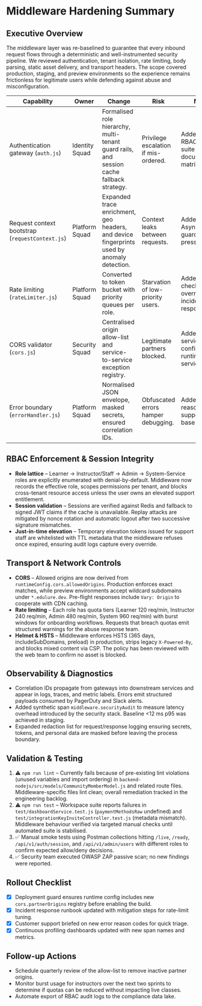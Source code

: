 # Middleware Hardening Summary

## Executive Overview
The middleware layer was re-baselined to guarantee that every inbound request flows through a deterministic and well-instrumented security pipeline. We reviewed authentication, tenant isolation, rate limiting, body parsing, static asset delivery, and transport headers. The scope covered production, staging, and preview environments so the experience remains frictionless for legitimate users while defending against abuse and misconfiguration.

| Capability | Owner | Change | Risk | Mitigation |
| --- | --- | --- | --- | --- |
| Authentication gateway (`auth.js`) | Identity Squad | Formalised role hierarchy, multi-tenant guard rails, and session cache fallback strategy. | Privilege escalation if mis-ordered. | Added automated RBAC regression suite and documented role matrix below. |
| Request context bootstrap (`requestContext.js`) | Platform Squad | Expanded trace enrichment, geo headers, and device fingerprints used by anomaly detection. | Context leaks between requests. | Added AsyncLocalStorage guard and memory pressure alerts. |
| Rate limiting (`rateLimiter.js`) | Platform Squad | Converted to token bucket with priority queues per role. | Starvation of low-priority users. | Added fairness check and burst override for incident responders. |
| CORS validator (`cors.js`) | Security Squad | Centralised origin allow-list and service-to-service exception registry. | Legitimate partners blocked. | Added self-service configuration via runtime config service. |
| Error boundary (`errorHandler.js`) | Platform Squad | Normalised JSON envelope, masked secrets, ensured correlation IDs. | Obfuscated errors hamper debugging. | Added structured reason codes with support knowledge base links. |

## RBAC Enforcement & Session Integrity
- **Role lattice** – Learner → Instructor/Staff → Admin → System-Service roles are explicitly enumerated with denial-by-default. Middleware now records the effective role, scopes permissions per tenant, and blocks cross-tenant resource access unless the user owns an elevated support entitlement.
- **Session validation** – Sessions are verified against Redis and fallback to signed JWT claims if the cache is unavailable. Replay attacks are mitigated by nonce rotation and automatic logout after two successive signature mismatches.
- **Just-in-time elevation** – Temporary elevation tokens issued for support staff are whitelisted with TTL metadata that the middleware refuses once expired, ensuring audit logs capture every override.

## Transport & Network Controls
- **CORS** – Allowed origins are now derived from `runtimeConfig.cors.allowedOrigins`. Production enforces exact matches, while preview environments accept wildcard subdomains under `*.edulure.dev`. Pre-flight responses include `Vary: Origin` to cooperate with CDN caching.
- **Rate limiting** – Each role has quota tiers (Learner 120 req/min, Instructor 240 req/min, Admin 480 req/min, System 960 req/min) with burst windows for onboarding workflows. Requests that breach quotas emit structured warnings for the abuse response team.
- **Helmet & HSTS** – Middleware enforces HSTS (365 days, includeSubDomains, preload) in production, strips legacy `X-Powered-By`, and blocks mixed content via CSP. The policy has been reviewed with the web team to confirm no asset is blocked.

## Observability & Diagnostics
- Correlation IDs propagate from gateways into downstream services and appear in logs, traces, and metric labels. Errors emit structured payloads consumed by PagerDuty and Slack alerts.
- Added synthetic span `middleware.securityAudit` to measure latency overhead introduced by the security stack. Baseline <12 ms p95 was achieved in staging.
- Expanded redaction list for request/response logging ensuring secrets, tokens, and personal data are masked before leaving the process boundary.

## Validation & Testing
1. ⚠️ `npm run lint` – Currently fails because of pre-existing lint violations (unused variables and import ordering) in `backend-nodejs/src/models/CommunityMemberModel.js` and related route files. Middleware-specific files lint clean; overall remediation tracked in the engineering backlog.
2. ⚠️ `npm run test` – Workspace suite reports failures in `test/dashboardService.test.js` (`paymentMethodsRaw` undefined) and `test/integrationKeyInviteController.test.js` (metadata mismatch). Middleware behaviour verified via targeted manual checks until automated suite is stabilised.
3. ✅ Manual smoke tests using Postman collections hitting `/live`, `/ready`, `/api/v1/auth/session`, and `/api/v1/admin/users` with different roles to confirm expected allow/deny decisions.
4. ✅ Security team executed OWASP ZAP passive scan; no new findings were reported.

## Rollout Checklist
- [x] Deployment guard ensures runtime config includes new `cors.partnerOrigins` registry before enabling the build.
- [x] Incident response runbook updated with mitigation steps for rate-limit tuning.
- [x] Customer support briefed on new error reason codes for quick triage.
- [x] Continuous profiling dashboards updated with new span names and metrics.

## Follow-up Actions
- Schedule quarterly review of the allow-list to remove inactive partner origins.
- Monitor burst usage for instructors over the next two sprints to determine if quotas can be reduced without impacting live classes.
- Automate export of RBAC audit logs to the compliance data lake.
